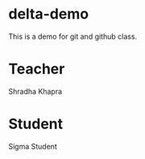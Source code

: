 # delta-demo
This is a demo for git and github class.

# Teacher
Shradha Khapra

# Student 
Sigma Student